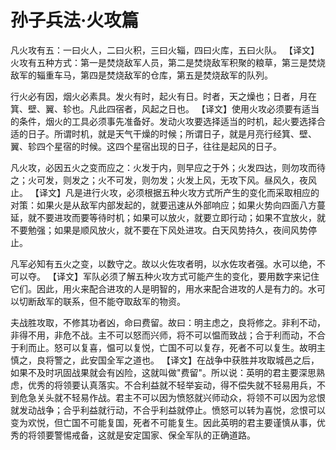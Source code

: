 # 孙子兵法·火攻篇

凡火攻有五：一曰火人，二曰火积，三曰火辎，四曰火库，五曰火队。
【译文】火攻有五种方式：第一是焚烧敌军人员，第二是焚烧敌军积聚的粮草，第三是焚烧敌军的辎重车马，第四是焚烧敌军的仓库，第五是焚烧敌军的队列。

行火必有因，烟火必素具。发火有时，起火有日。时者，天之燥也；日者，月在箕、壁、翼、轸也。凡此四宿者，风起之日也。
【译文】使用火攻必须要有适当的条件，烟火的工具必须事先准备好。发动火攻要选择适当的时机，起火要选择合适的日子。所谓时机，就是天气干燥的时候；所谓日子，就是月亮行经箕、壁、翼、轸四个星宿的时候。这四个星宿出现的日子，往往是起风的日子。

凡火攻，必因五火之变而应之：火发于内，则早应之于外；火发四达，则勿攻而待之；火可发，则发之；火不可发，则勿发；火发上风，无攻下风。昼风久，夜风止。
【译文】凡是进行火攻，必须根据五种火攻方式所产生的变化而采取相应的对策：如果火是从敌军内部发起的，就要迅速从外部响应；如果火势向四面八方蔓延，就不要进攻而要等待时机；如果可以放火，就要立即行动；如果不宜放火，就不要勉强；如果是顺风放火，就不要在下风处进攻。白天风势持久，夜间风势停止。

凡军必知有五火之变，以数守之。故以火佐攻者明，以水佐攻者强。水可以绝，不可以夺。
【译文】军队必须了解五种火攻方式可能产生的变化，要用数字来记住它们。因此，用火来配合进攻的人是明智的，用水来配合进攻的人是有力的。水可以切断敌军的联系，但不能夺取敌军的物资。

夫战胜攻取，不修其功者凶，命曰费留。故曰：明主虑之，良将修之。非利不动，非得不用，非危不战。主不可以怒而兴师，将不可以愠而致战；合于利而动，不合于利而止。怒可以复喜，愠可以复悦，亡国不可以复存，死者不可以复生。故明主慎之，良将警之，此安国全军之道也。
【译文】在战争中获胜并攻取城邑之后，如果不及时巩固战果就会有凶险，这就叫做"费留"。所以说：英明的君主要深思熟虑，优秀的将领要认真落实。不合利益就不轻举妄动，得不偿失就不轻易用兵，不到危急关头就不轻易作战。君主不可以因为愤怒就兴师动众，将领不可以因为忿恨就发动战争；合乎利益就行动，不合乎利益就停止。愤怒可以转为喜悦，忿恨可以变为欢悦，但亡国不可能复国，死者不可能复生。因此英明的君主要谨慎从事，优秀的将领要警惕戒备，这就是安定国家、保全军队的正确道路。 